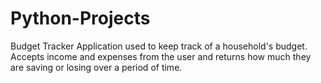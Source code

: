 # Python-Projects
</b> Budget Tracker </b>
Application used to keep track of a household's budget. Accepts income and expenses from the user and returns how much they are saving or losing over a period of time.
